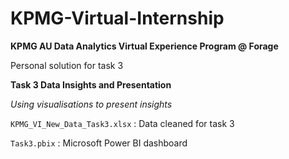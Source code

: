 # KPMG-Virtual-Internship

**KPMG AU Data Analytics Virtual Experience Program @ Forage**

Personal solution for task 3

**Task 3 Data Insights and Presentation**

*Using visualisations to present insights*

`KPMG_VI_New_Data_Task3.xlsx` : Data cleaned for task 3

`Task3.pbix` : Microsoft Power BI dashboard
